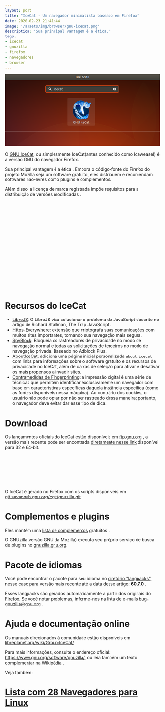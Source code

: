 ```yaml
---
layout: post
title: "IceCat - Um navegador minimalista baseado em Firefox"
date: 2020-02-23 21:41:44
image: '/assets/img/browser/gnu-icecat.png'
description: 'Sua principal vantagem é a ética.'
tags:
- icecat
- gnuzilla
- firefox
- navegadores
- browser
---
```


![IceCat - Um navegador minimalista baseado em Firefox](/assets/img/browser/gnu-icecat.png)

O [GNU IceCat](https://www.gnu.org/software/gnuzilla/), ou simplesmente IceCat(antes conhecido como Iceweasel) é a versão GNU do navegador Firefox.

Sua principal vantagem é a ética . Embora o código-fonte do Firefox do projeto Mozilla seja um software gratuito, eles distribuem e recomendam softwares não-livres como plugins e complementos.

Além disso, a licença de marca registrada impõe requisitos para a distribuição de versões modificadas .

<!-- QUADRADO -->
<script async src="//pagead2.googlesyndication.com/pagead/js/adsbygoogle.js"></script>
<ins class="adsbygoogle"
style="display:inline-block;width:336px;height:280px"
data-ad-client="ca-pub-2838251107855362"
data-ad-slot="5351066970"></ins>
<script>
(adsbygoogle = window.adsbygoogle || []).push({});
</script>

# Recursos do IceCat

- [LibreJS](https://terminalroot.com.br/2020/02/librejs-um-javascript-que-nao-deixa-seu-navegador-lento.html): O LibreJS visa solucionar o problema de JavaScript descrito no artigo de Richard Stallman, The Trap JavaScript .
- [Https-Everywhere](https://www.eff.org/https-everywhere): extensão que criptografa suas comunicações com muitos sites importantes, tornando sua navegação mais segura.
- [SpyBlock](https://crypto.stanford.edu/spyblock/): Bloqueia os rastreadores de privacidade no modo de navegação normal e todas as solicitações de terceiros no modo de navegação privada. Baseado no Adblock Plus.
- [AboutIceCat](https://www.gnu.org/software/gnuzilla/): adiciona uma página inicial personalizada `about:icecat` com links para informações sobre o software gratuito e os recursos de privacidade no IceCat, além de caixas de seleção para ativar e desativar os mais propensos a invadir sites.
- [Contramedidas de Fingerprinting](https://blog.mozilla.org/firefox/how-to-block-fingerprinting-with-firefox/): a impressão digital é uma série de técnicas que permitem identificar exclusivamente um navegador com base em características específicas daquela instância específica (como as fontes disponíveis nessa máquina). Ao contrário dos cookies, o usuário não pode optar por não ser rastreado dessa maneira; portanto, o navegador deve evitar dar esse tipo de dica.

# Download
Os lançamentos oficiais do IceCat estão disponíveis em [ftp.gnu.org](https://ftp.gnu.org/gnu/gnuzilla/) , a versão mais recente pode ser encontrada [diretamente nesse link](https://ftp.gnu.org/gnu/gnuzilla/60.7.0/) disponível para 32 e 64-bit.

<!-- MINI ANÚNCIO -->
<script async src="//pagead2.googlesyndication.com/pagead/js/adsbygoogle.js"></script>
<!-- Games Root -->
<ins class="adsbygoogle"
style="display:inline-block;width:730px;height:95px"
data-ad-client="ca-pub-2838251107855362"
data-ad-slot="5351066970"></ins>
<script>
(adsbygoogle = window.adsbygoogle || []).push({});
</script>

O IceCat é gerado no Firefox com os scripts disponíveis em [git.savannah.gnu.org/cgit/gnuzilla.git](https://git.savannah.gnu.org/cgit/gnuzilla.git) .

# Complementos e plugins
Eles mantém uma [lista de complementos](https://directory.fsf.org/wiki/GNU_IceCat) gratuitos .

O GNUzilla(versão GNU da Mozilla) executa seu próprio serviço de busca de plugins no [gnuzilla.gnu.org](https://gnuzilla.gnu.org).

# Pacote de idiomas
Você pode encontrar o pacote para seu idioma no [diretório "langpacks"](https://ftp.gnu.org/gnu/gnuzilla/60.7.0/langpacks/), nesse caso para versão mais recente até a data desse artigo: **60.7.0** .

Esses langpacks são gerados automaticamente a partir dos originais do [Firefox](https://terminalroot.com.br/2014/09/complementos-uteis-para-firefox.html). Se você notar problemas, informe-nos na lista de e-mails <bug-gnuzilla@gnu.org> .

# Ajuda e documentação online
Os manuais direcionados à comunidade estão disponíveis em [libreplanet.org/wiki/Group:IceCat/](https://libreplanet.org/wiki/Group:IceCat/)

Para mais informações, consulte o endereço oficial: <https://www.gnu.org/software/gnuzilla/>, ou leia também um texto complementar na [Wikipédia](https://pt.wikipedia.org/wiki/GNU_IceCat) .

Veja também:
# [Lista com 28 Navegadores para Linux](https://terminalroot.com.br/2016/04/lista-com-28-navegadores-para-linux.html)


